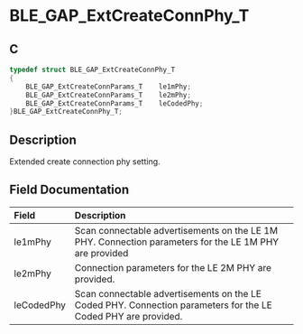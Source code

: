 # BLE_GAP_ExtCreateConnPhy_T

## C

```c
typedef struct BLE_GAP_ExtCreateConnPhy_T
{
    BLE_GAP_ExtCreateConnParams_T    le1mPhy;
    BLE_GAP_ExtCreateConnParams_T    le2mPhy;
    BLE_GAP_ExtCreateConnParams_T    leCodedPhy;
}BLE_GAP_ExtCreateConnPhy_T;
```

## Description

Extended create connection phy setting.


## Field Documentation

|Field|Description|
|:---|:---|
|le1mPhy|Scan connectable advertisements on the LE 1M PHY. Connection parameters for the LE 1M PHY are provided|
|le2mPhy|Connection parameters for the LE 2M PHY are provided.|
|leCodedPhy|Scan connectable advertisements on the LE Coded PHY. Connection parameters for the LE Coded PHY are provided.|

